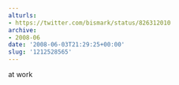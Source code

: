 ```yaml
---
alturls:
- https://twitter.com/bismark/status/826312010
archive:
- 2008-06
date: '2008-06-03T21:29:25+00:00'
slug: '1212528565'
---
```


at work

